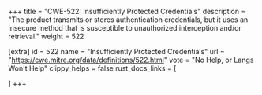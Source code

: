 +++
title = "CWE-522: Insufficiently Protected Credentials"
description	= "The product transmits or stores authentication credentials, but it uses an insecure method that is susceptible to unauthorized interception and/or retrieval."
weight = 522

[extra]
id = 522
name = "Insufficiently Protected Credentials"
url = "https://cwe.mitre.org/data/definitions/522.html"
vote = "No Help, or Langs Won't Help"
clippy_helps = false
rust_docs_links = [
	
]
+++

